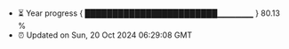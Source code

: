 - ⏳ Year progress { ████████████████████████▁▁▁▁▁▁ } 80.13 %
- ⏰ Updated on Sun, 20 Oct 2024 06:29:08 GMT

